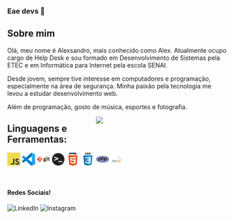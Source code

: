 ### Eae devs 👋

## Sobre mim

Olá, meu nome é Alexsandro, mais conhecido como Alex. Atualmente ocupo cargo de Help Desk e sou formado em Desenvolvimento de Sistemas pela ETEC e em Informática para Internet pela escola SENAI.

Desde jovem, sempre tive interesse em computadores e programação, especialmente na área de segurança. Minha paixão pela tecnologia me levou a estudar desenvolvimento web.

Além de programação, gosto de música, esportes e fotografia.

<img align="right" width="300" src="https://i2.wp.com/allhtaccess.info/wp-content/uploads/2018/03/programming.gif?fit=1281%2C716&ssl=1" />

## **Linguagens e Ferramentas:**  

<code><img height="30" src="https://raw.githubusercontent.com/github/explore/80688e429a7d4ef2fca1e82350fe8e3517d3494d/topics/javascript/javascript.png"></code>
<code><img height="30" src="https://raw.githubusercontent.com/github/explore/80688e429a7d4ef2fca1e82350fe8e3517d3494d/topics/visual-studio-code/visual-studio-code.png"></code>
<code><img height="30" src="https://raw.githubusercontent.com/github/explore/80688e429a7d4ef2fca1e82350fe8e3517d3494d/topics/git/git.png"></code>
<code><img height="30" src="https://raw.githubusercontent.com/github/explore/80688e429a7d4ef2fca1e82350fe8e3517d3494d/topics/terminal/terminal.png"></code>
<code><img height="30" src="https://raw.githubusercontent.com/github/explore/80688e429a7d4ef2fca1e82350fe8e3517d3494d/topics/html/html.png"></code>
<code><img height="30" src="https://raw.githubusercontent.com/github/explore/80688e429a7d4ef2fca1e82350fe8e3517d3494d/topics/css/css.png"></code>
<code><img height="30" src="https://raw.githubusercontent.com/github/explore/80688e429a7d4ef2fca1e82350fe8e3517d3494d/topics/php/php.png"></code>
<code><img height="30" src="https://raw.githubusercontent.com/github/explore/80688e429a7d4ef2fca1e82350fe8e3517d3494d/topics/mysql/mysql.png"></code>

[website]: https://alexavierdev.github.io/Portfolio/
[instagram]: https://www.instagram.com/alexaviedev/
[linkedin]: https://www.linkedin.com/in/alexsandroxavier/

<br>

#### Redes Sociais!

![LinkedIn](https://img.shields.io/badge/LinkedIn-Profile-blue?style=flat-square&logo=linkedin&logoColor=white&link=https://www.linkedin.com/in/alexsandroxavier/)
![Instagram](https://img.shields.io/badge/Instagram-Profile-orange?style=flat-square&logo=instagram&logoColor=white&link=https://www.instagram.com/alexaviedev/)
